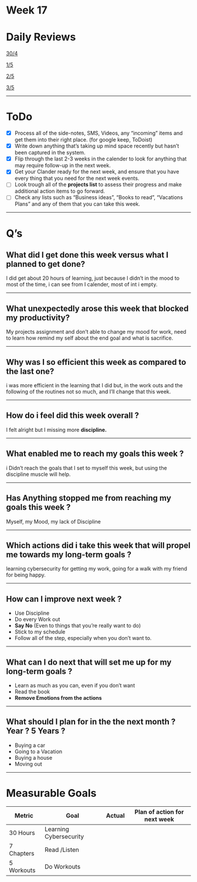 # Week 17

# Daily Reviews

[30/4](30%204%20cb5f941db2fe4fc3aa18e8dfcf194900.md)

[1/5](1%205%200fd51c23bdd7467585dd83b2d8f316ff.md)

[2/5](2%205%201a1418896e014db68102360754305f20.md)

[3/5](3%205%209ce22238a77c451eb4fdc69794658e55.md)

---

# ToDo

- [x]  Process all of the side-notes, SMS, Videos, any “incoming” items and get them into their right place. (for google keep, ToDoist)
- [x]  Write down anything that’s taking up mind space recently but hasn’t been captured in the system.
- [x]  Flip through the last 2-3 weeks in the calender to look for anything that may require follow-up in the next week.
- [x]  Get your Clander ready for the next week, and ensure that you have every thing that you need for the next week events.
- [ ]  Look trough all of the **projects list** to assess their progress and make additional action items to go forward.
- [ ]  Check any lists such as “Business ideas”, “Books to read”, “Vacations Plans” and any of them that you can take this week.

---

# Q’s

## What did I get done this week versus what I planned to get done?

I did get about 20 hours of learning, just because I didn’t in the mood to most of the time, i can see from I calender, most of int i empty.

---

## What unexpectedly arose this week that blocked my productivity?

My projects assignment and don’t able to change my mood for work, need to learn how remind my self about the end goal and what is sacrifice.

---

## Why was I so efficient this week as compared to the last one?

i was more efficient in the learning that I did but, in the work outs and the following of the routines not so much, and I’ll change that this week. 

---

## How do i feel did this week overall ?

I felt alright but I missing more **discipline.**  

---

## What enabled me to reach my goals this week ?

i Didn’t reach the goals that I set to myself this week, but using the discipline muscle will help. 

---

## Has Anything stopped me from reaching my goals this week ?

Myself, my Mood, my lack of Discipline

---

## Which actions did i take this week that will propel me towards my long-term goals ?

learning cybersecurity for getting my work, going for a walk with my friend for being happy.

---

## How can I improve next week ?

- Use Discipline
- Do every Work out
- **Say No** (Even to things that you’re really want to do)
- Stick to my schedule
- Follow all of the step, especially when you don’t want to.

---

## What can I do next that will set me up for my long-term goals ?

- Learn as much as  you can, even if you don’t want
- Read the book
- **Remove Emotions from the actions**

---

## What should I plan for in the the next month ? Year ? 5 Years ?

- Buying a car
- Going to a Vacation
- Buying a house
- Moving out

---

# Measurable Goals

| Metric | Goal | Actual | Plan of action for next week |
| --- | --- | --- | --- |
| 30 Hours | Learning Cybersecurity |  |  |
| 7 Chapters  | Read /Listen   |  |  |
| 5 Workouts | Do Workouts |  |  |